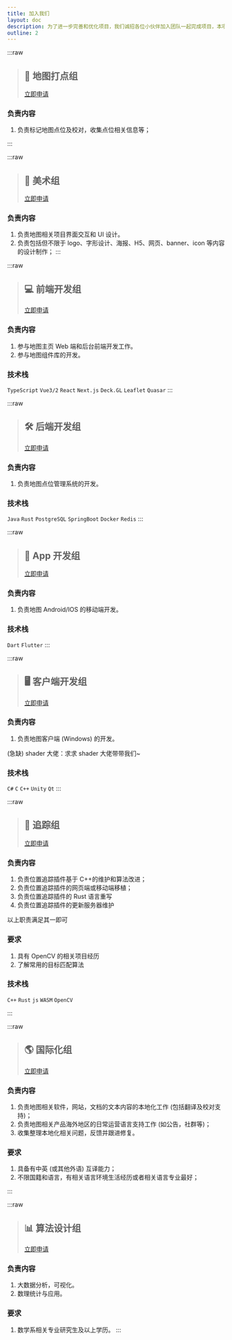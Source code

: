 ```yaml
---
title: 加入我们
layout: doc
description: 为了进一步完善和优化项目，我们诚招各位小伙伴加入团队一起完成项目，本项目及其衍生项目完全免费。或者如果您有任何其他有任何好的想法或者设计，也欢迎加入我们一起实现。
outline: 2
---
```


:::raw

> ## 📌 地图打点组
>
> [立即申请](http://qm.qq.com/cgi-bin/qm/qr?_wv=1027&k=-HGS3II1no-AEcWHYdrhsJCN2IfKQeji&authKey=qbjuuv5VygEdFUAZSCCr2kim3V0lYvLvRjJwM7nv8KplMKjVAO4m2FuDovmcx%2FJP&noverify=0&group_code=522563995 'QQ群 522563995')

### 负责内容

1. 负责标记地图点位及校对，收集点位相关信息等；

:::

:::raw

> ## 🎨 美术组
>
> [立即申请](https://qm.qq.com/cgi-bin/qm/qr?k=wXbtoDmXCjlR8iJ-3lRwdNIOWio3quit&jump_from=webapi&authKey=aS/Be7vKSbcu/6zrmYVlpF6DsSnkHVMGT6Arn+RU+IiJf8ItKIFEXnVvfFmOL9We 'QQ群 717152601')

### 负责内容

1. 负责地图相关项目界面交互和 UI 设计。
2. 负责包括但不限于 logo、字形设计、海报、H5、网页、banner、icon 等内容的设计制作；
   :::

:::raw

> ## 💻 前端开发组
>
> [立即申请](https://qm.qq.com/cgi-bin/qm/qr?k=wXbtoDmXCjlR8iJ-3lRwdNIOWio3quit&jump_from=webapi&authKey=aS/Be7vKSbcu/6zrmYVlpF6DsSnkHVMGT6Arn+RU+IiJf8ItKIFEXnVvfFmOL9We 'QQ群 717152601')

### 负责内容

1. 参与地图主页 Web 端和后台前端开发工作。
2. 参与地图组件库的开发。

### 技术栈

`TypeScript` `Vue3/2` `React` `Next.js` `Deck.GL` `Leaflet` `Quasar`
:::

:::raw

> ## 🛠 后端开发组
>
> [立即申请](https://qm.qq.com/cgi-bin/qm/qr?k=wXbtoDmXCjlR8iJ-3lRwdNIOWio3quit&jump_from=webapi&authKey=aS/Be7vKSbcu/6zrmYVlpF6DsSnkHVMGT6Arn+RU+IiJf8ItKIFEXnVvfFmOL9We 'QQ群 717152601')

### 负责内容

1. 负责地图点位管理系统的开发。

### 技术栈

`Java` `Rust` `PostgreSQL` `SpringBoot` `Docker` `Redis`
:::

:::raw

> ## 📱 App 开发组
>
> [立即申请](https://qm.qq.com/cgi-bin/qm/qr?k=wXbtoDmXCjlR8iJ-3lRwdNIOWio3quit&jump_from=webapi&authKey=aS/Be7vKSbcu/6zrmYVlpF6DsSnkHVMGT6Arn+RU+IiJf8ItKIFEXnVvfFmOL9We 'QQ群 717152601')

### 负责内容

1. 负责地图 Android/IOS 的移动端开发。

### 技术栈

`Dart` `Flutter`
:::

:::raw

> ## 🖥 客户端开发组
>
> [立即申请](https://qm.qq.com/cgi-bin/qm/qr?k=wXbtoDmXCjlR8iJ-3lRwdNIOWio3quit&jump_from=webapi&authKey=aS/Be7vKSbcu/6zrmYVlpF6DsSnkHVMGT6Arn+RU+IiJf8ItKIFEXnVvfFmOL9We 'QQ群 717152601')

### 负责内容

1. 负责地图客户端 (Windows) 的开发。

(急缺) shader 大佬：求求 shader 大佬带带我们~

### 技术栈

`C#` `C` `C++` `Unity` `Qt`
:::

:::raw

> ## 🧭 追踪组
>
> [立即申请](https://qm.qq.com/cgi-bin/qm/qr?k=wXbtoDmXCjlR8iJ-3lRwdNIOWio3quit&jump_from=webapi&authKey=aS/Be7vKSbcu/6zrmYVlpF6DsSnkHVMGT6Arn+RU+IiJf8ItKIFEXnVvfFmOL9We 'QQ群 717152601')

### 负责内容

1. 负责位置追踪插件基于 C++的维护和算法改进；
2. 负责位置追踪插件的网页端或移动端移植；
3. 负责位置追踪插件的 Rust 语言重写
4. 负责位置追踪插件的更新服务器维护

以上职责满足其一即可

### 要求

1. 具有 OpenCV 的相关项目经历
2. 了解常用的目标匹配算法

### 技术栈

`C++` `Rust` `js` `WASM` `OpenCV`

:::

:::raw

> ## 🌎 国际化组
>
> [立即申请](https://qm.qq.com/cgi-bin/qm/qr?k=wXbtoDmXCjlR8iJ-3lRwdNIOWio3quit&jump_from=webapi&authKey=aS/Be7vKSbcu/6zrmYVlpF6DsSnkHVMGT6Arn+RU+IiJf8ItKIFEXnVvfFmOL9We 'QQ群 717152601')

### 负责内容

1. 负责地图相关软件，网站，文档的文本内容的本地化工作 (包括翻译及校对支持)；
2. 负责地图相关产品海外地区的日常运营语言支持工作 (如公告，社群等)；
3. 收集整理本地化相关问题，反馈并跟进修复。

### 要求

1. 具备有中英 (或其他外语) 互译能力；
2. 不限国籍和语言，有相关语言环境生活经历或者相关语言专业最好；

:::

:::raw

> ## 📊 算法设计组
>
> [立即申请](https://qm.qq.com/cgi-bin/qm/qr?k=wXbtoDmXCjlR8iJ-3lRwdNIOWio3quit&jump_from=webapi&authKey=aS/Be7vKSbcu/6zrmYVlpF6DsSnkHVMGT6Arn+RU+IiJf8ItKIFEXnVvfFmOL9We 'QQ群 717152601')

### 负责内容

1. 大数据分析，可视化。
2. 数理统计与应用。

### 要求

1. 数学系相关专业研究生及以上学历。
   :::

<script setup lang="ts">
import { useUrlSearchParams } from '@vueuse/core'
import { onMounted } from 'vue'
import { linkMap, linkJump } from '../components/links/Join.ts'

const params = useUrlSearchParams('history')
const links = [linkMap.dd, linkMap.kf]

onMounted(()=> {
  linkJump(params, links)
})
</script>

<style lang="scss" scoped>
@use '../components/links/Join.scss';
@include Join.main;
</style>
